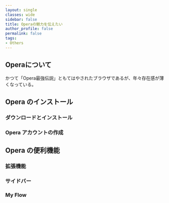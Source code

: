 ```yaml
---
layout: single
classes: wide
sidebar: false
title: Operaの魅力を伝えたい
author_profile: false
permalink: false
tags:
- Others
---
```


## Operaについて
かつて「Opera最強伝説」ともてはやされたブラウザであるが、年々存在感が薄くなっている。

## Opera のインストール
### ダウンロードとインストール

### Opera アカウントの作成
## Opera の便利機能
### 拡張機能
### サイドバー
### My Flow